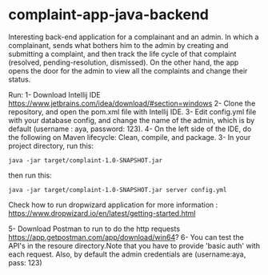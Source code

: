 # complaint-app-java-backend
Interesting back-end application for a complainant and an admin. In which a complainant, sends what bothers him to the admin by creating and submitting a complaint, and then track the life cycle of that complaint (resolved, pending-resolution, dismissed). On the other hand, the app opens the door for the admin to view all the complaints and change their status.

Run: 
1- Download Intellij IDE https://www.jetbrains.com/idea/download/#section=windows 
2- Clone the repository, and open the pom.xml file with Intellij IDE. 
3- Edit config.yml file with your database config, and change the name of the admin, which is by default (username : aya, password: 123).
4- On the left side of the IDE, do the following on Maven lifecycle: Clean, compile, and package.
3- In your project directory, run this: 

    java -jar target/complaint-1.0-SNAPSHOT.jar 

then run this: 

    java -jar target/complaint-1.0-SNAPSHOT.jar server config.yml

Check how to run dropwizard application for more information : https://www.dropwizard.io/en/latest/getting-started.html

5- Download Postman to run to do the http requests https://app.getpostman.com/app/download/win64?
6- You can test the API's in the resoure directory.Note that you have to provide 'basic auth' with each request. Also, by default the admin credentials are (username:aya, pass: 123)
